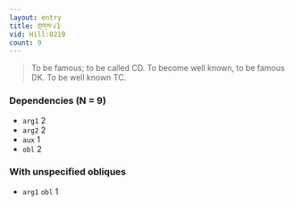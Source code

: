 ```yaml
---
layout: entry
title: གྲགས་√1
vid: Hill:0219
count: 9
---
```

> To be famous; to be called CD\. To become well known, to be famous DK\. To be well known TC\.


### Dependencies (N = 9)
* `arg1` 2
* `arg2` 2
* `aux` 1
* `obl` 2


### With unspecified obliques
* `arg1` `obl` 1
